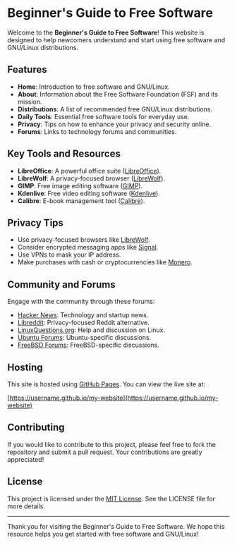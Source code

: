 # Beginner's Guide to Free Software

Welcome to the **Beginner's Guide to Free Software**! This website is designed to help newcomers understand and start using free software and GNU/Linux distributions.

## Features

- **Home**: Introduction to free software and GNU/Linux.
- **About**: Information about the Free Software Foundation (FSF) and its mission.
- **Distributions**: A list of recommended free GNU/Linux distributions.
- **Daily Tools**: Essential free software tools for everyday use.
- **Privacy**: Tips on how to enhance your privacy and security online.
- **Forums**: Links to technology forums and communities.

## Key Tools and Resources

- **LibreOffice**: A powerful office suite ([LibreOffice](https://www.libreoffice.org/)).
- **LibreWolf**: A privacy-focused browser ([LibreWolf](https://librewolf.net/)).
- **GIMP**: Free image editing software ([GIMP](https://www.gimp.org/)).
- **Kdenlive**: Free video editing software ([Kdenlive](https://kdenlive.org/)).
- **Calibre**: E-book management tool ([Calibre](https://calibre-ebook.com/)).

## Privacy Tips

- Use privacy-focused browsers like [LibreWolf](https://librewolf.net/).
- Consider encrypted messaging apps like [Signal](https://signal.org/).
- Use VPNs to mask your IP address.
- Make purchases with cash or cryptocurrencies like [Monero](https://monero.com/).

## Community and Forums

Engage with the community through these forums:

- [Hacker News](https://news.ycombinator.com/): Technology and startup news.
- [Libreddit](https://libreddit.com/): Privacy-focused Reddit alternative.
- [LinuxQuestions.org](https://www.linuxquestions.org/): Help and discussion on Linux.
- [Ubuntu Forums](https://ubuntuforums.org/): Ubuntu-specific discussions.
- [FreeBSD Forums](https://forums.freebsd.org/): FreeBSD-specific discussions.

## Hosting

This site is hosted using [GitHub Pages](https://pages.github.com/). You can view the live site at:

[https://username.github.io/my-website](https://username.github.io/my-website)

## Contributing

If you would like to contribute to this project, please feel free to fork the repository and submit a pull request. Your contributions are greatly appreciated!

## License

This project is licensed under the [MIT License](LICENSE). See the LICENSE file for more details.

---

Thank you for visiting the Beginner's Guide to Free Software. We hope this resource helps you get started with free software and GNU/Linux!